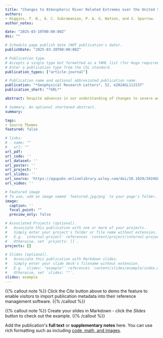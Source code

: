 ```yaml
---
title: "Changes to Atmospheric River Related Extremes over the United States West Coast under Anthropogenic Warming"
authors:
- Higgins, T. B., A. C. Subramanian, P. A. G. Watson, and S. Sparrow.
author_notes:

date: "2025-03-19T00:00:00Z"
doi: ""

# Schedule page publish date (NOT publication's date).
publishDate: "2025-03-28T00:00:00Z"

# Publication type.
# Accepts a single type but formatted as a YAML list (for Hugo requirements).
# Enter a publication type from the CSL standard.
publication_types: ["article-journal"]

# Publication name and optional abbreviated publication name.
publication: "*Geophysical Research Letters*, 52, e2024GL112237"
publication_short: "*GRL*"

abstract: Despite advances in our understanding of changes to severe weather events due to climate change, uncertainty regarding rare extreme events persists. Atmospheric rivers (ARs), which are directly responsible for the majority of precipitation extremes on the US West Coast, are projected to intensify in a warming world. In this study, we utilize two unique large‐ensemble climate models to examine rare extreme AR events under various warming scenarios. By quantifying changes to rare extremes, we can gain some insight into the potential for these destructive unprecedented events to occur in the future. Additionally, the abundance of data used in this study enables changes to both seasonal extreme AR occurrences and changes to extremes during various synoptic‐scale flow patterns to be explored. From this analysis, we find substantial changes to AR extremes under even mild warming scenarios with disproportionately large changes during weather regimes that are conducive to AR activity.

# Summary. An optional shortened abstract.
summary: 

tags:
- Source Themes
featured: false

# links:
# - name: ""
#   url: ""
url_pdf: 
url_code: ''
url_dataset: ''
url_poster: ''
url_project: ''
url_slides: ''
url_source: 'https://agupubs.onlinelibrary.wiley.com/doi/10.1029/2024GL112237'
url_video: ''

# Featured image
# To use, add an image named `featured.jpg/png` to your page's folder. 
image:
  caption: ''
  focal_point: ""
  preview_only: false

# Associated Projects (optional).
#   Associate this publication with one or more of your projects.
#   Simply enter your project's folder or file name without extension.
#   E.g. `internal-project` references `content/project/internal-project/index.md`.
#   Otherwise, set `projects: []`.
projects: []

# Slides (optional).
#   Associate this publication with Markdown slides.
#   Simply enter your slide deck's filename without extension.
#   E.g. `slides: "example"` references `content/slides/example/index.md`.
#   Otherwise, set `slides: ""`.
slides: example
---
```


{{% callout note %}}
Click the *Cite* button above to demo the feature to enable visitors to import publication metadata into their reference management software.
{{% /callout %}}

{{% callout note %}}
Create your slides in Markdown - click the *Slides* button to check out the example.
{{% /callout %}}

Add the publication's **full text** or **supplementary notes** here. You can use rich formatting such as including [code, math, and images](https://docs.hugoblox.com/content/writing-markdown-latex/).
